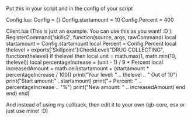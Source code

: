 Put this in your script and in the config of your script

Config.lua:
Config = {}
Config.startamount = 10
Config.Percent = 400


Client.lua (This is just an example. You can use this as you want! :D ):
RegisterCommand('skills2', function(source, args, rawCommand)
    local startamount = Config.startamount
    local Percent = Config.Percent
    local thelevel = exports['Skillpoint']:CheckLevel("DRUG COLLECTING", function(thelevel)
        if thelevel then
            local unit = math.max(1, math.min(10, thelevel))
            local percentageIncrease = (unit - 1) / 9 * Percent
            local increasedAmount = math.ceil(startamount + (startamount * percentageIncrease / 100))
            print("Your level: " .. thelevel .. " Out of 10")
            print("Start amount:" ..startamount)
            print("+ Percent: " .. percentageIncrease .. "%")
            print("New amount: " .. increasedAmount)
        end
    end)
end)


And instead of using my callback, then edit it to your own (qb-core, esx or just use mine! :D)